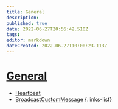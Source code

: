 ```yaml
---
title: General
description:
published: true
date: 2022-06-27T20:56:42.510Z
tags:
editor: markdown
dateCreated: 2022-06-27T10:00:23.113Z
---
```


# [General](/en/Integrations/OBS/OBS-Events)
* [Heartbeat](/en/Sub-Actions/OBS/Events/General/Heartbeat)
* [BroadcastCustomMessage](/en/Sub-Actions/OBS/Events/General/BroadcastCustomMessage)
{.links-list}
